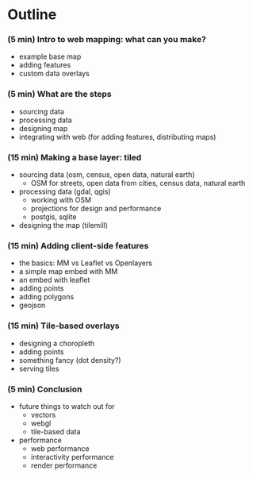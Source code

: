 # Outline

### (5 min) Intro to web mapping: what can you make?

- example base map
- adding features
- custom data overlays
    
### (5 min) What are the steps

- sourcing data
- processing data
- designing map
- integrating with web (for adding features, distributing maps)

### (15 min) Making a base layer: tiled

- sourcing data (osm, census, open data, natural earth)
    - OSM for streets, open data from cities, census data, natural earth
- processing data (gdal, qgis)
    - working with OSM
    - projections for design and performance
    - postgis, sqlite
- designing the map (tilemill)

### (15 min) Adding client-side features

- the basics: MM vs Leaflet vs Openlayers
- a simple map embed with MM
- an embed with leaflet
- adding points
- adding polygons
- geojson
    
### (15 min) Tile-based overlays

- designing a choropleth
- adding points
- something fancy (dot density?)
- serving tiles

### (5 min) Conclusion

- future things to watch out for
    - vectors
    - webgl
    - tile-based data
- performance
    - web performance
    - interactivity performance
    - render performance
